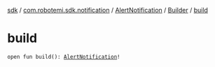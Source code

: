 [sdk](../../../index.md) / [com.robotemi.sdk.notification](../../index.md) / [AlertNotification](../index.md) / [Builder](index.md) / [build](./build.md)

# build

`open fun build(): `[`AlertNotification`](../index.md)`!`